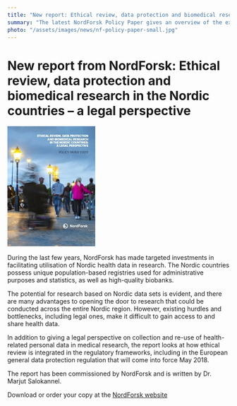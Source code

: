 ```yaml
---
title: "New report: Ethical review, data protection and biomedical research in the Nordic countries – a legal perspective"
summary: "The latest NordForsk Policy Paper gives an overview of the existing legislation in the Nordic countries regarding the collection and re-use of health-related personal data in medical research."
photo: "/assets/images/news/nf-policy-paper-small.jpg"
---
```

# New report from NordForsk: Ethical review, data protection and biomedical research in the Nordic countries – a legal perspective

<img class="smallpic" src="/assets/images/news/nf-policy-paper-small.jpg">

During the last few years, NordForsk has made targeted investments in facilitating utilisation of Nordic health data in research. The Nordic countries possess unique population-based registries used for administrative purposes and statistics, as well as high-quality biobanks.

The potential for research based on Nordic data sets is evident, and there are many advantages to opening the door to research that could be conducted across the entire Nordic region. However, existing hurdles and bottlenecks, including legal ones, make it difficult to gain access to and share health data.

In addition to giving a legal perspective on collection and re-use of health-related personal data in medical research, the report looks at how ethical review is integrated in the regulatory frameworks, including in the European general data protection regulation that will come into force May 2018.

The report has been commissioned by NordForsk and is written by Dr. Marjut Salokannel.

Download or order your copy at the [NordForsk website](https://www.nordforsk.org/en/news/new-report-ethical-review-data-protection-and-biomedical-research-in-the-nordic-countries-2013-a-legal-perspective)
